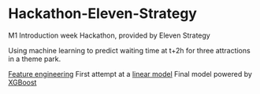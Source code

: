 # Hackathon-Eleven-Strategy
M1 Introduction week Hackathon, provided by Eleven Strategy 

Using machine learning to predict waiting time at t+2h for three attractions in a theme park. 

[Feature engineering](feature_engineering.py)
First attempt at a [linear model](theme_park_linear.py)
Final model powered by [XGBoost](theme_park_xgb.py)

